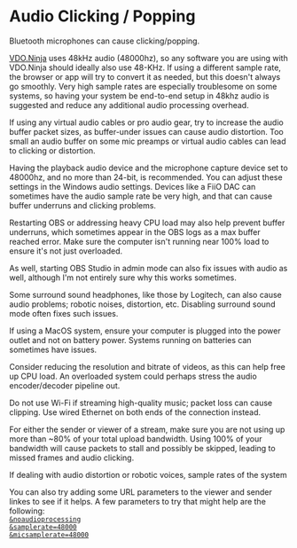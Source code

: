 # Audio Clicking / Popping

Bluetooth microphones can cause clicking/popping.

[VDO.Ninja](https://vdo.ninja/) uses 48kHz audio (48000hz), so any software you are using with VDO.Ninja should ideally also use 48-KHz. If using a different sample rate, the browser or app will try to convert it as needed, but this doesn't always go smoothly. Very high sample rates are especially troublesome on some systems, so having your system be end-to-end setup in 48khz audio is suggested and reduce any additional audio processing overhead.

If using any virtual audio cables or pro audio gear, try to increase the audio buffer packet sizes, as buffer-under issues can cause audio distortion. Too small an audio buffer on some mic preamps or virtual audio cables can lead to clicking or distortion.

Having the playback audio device and the microphone capture device set to 48000hz, and no more than 24-bit, is recommended. You can adjust these settings in the Windows audio settings. Devices like a FiiO DAC can sometimes have the audio sample rate be very high, and that can cause buffer underruns and clicking problems.

Restarting OBS or addressing heavy CPU load may also help prevent buffer underruns, which sometimes appear in the OBS logs as a max buffer reached error. Make sure the computer isn't running near 100% load to ensure it's not just overloaded.

As well, starting OBS Studio in admin mode can also fix issues with audio as well, although I'm not entirely sure why this works sometimes.

Some surround sound headphones, like those by Logitech, can also cause audio problems; robotic noises, distortion, etc. Disabling surround sound mode often fixes such issues.

If using a MacOS system, ensure your computer is plugged into the power outlet and not on battery power. Systems running on batteries can sometimes have issues.

Consider reducing the resolution and bitrate of videos, as this can help free up CPU load. An overloaded system could perhaps stress the audio encoder/decoder pipeline out.

Do not use Wi-Fi if streaming high-quality music; packet loss can cause clipping. Use wired Ethernet on both ends of the connection instead.

For either the sender or viewer of a stream, make sure you are not using up more than \~80% of your total upload bandwidth. Using 100% of your bandwidth will cause packets to stall and possibly be skipped, leading to missed frames and audio clicking.

If dealing with audio distortion or robotic voices, sample rates of the system

You can also try adding some URL parameters to the viewer and sender linkes to see if it helps. A few parameters to try that might help are the following:\
[`&noaudioprocessing`](../general-settings/noaudioprocessing.md)\
[`&samplerate=48000`](../advanced-settings/view-parameters/and-samplerate.md)\
[`&micsamplerate=48000`](../other-parameters.md)
